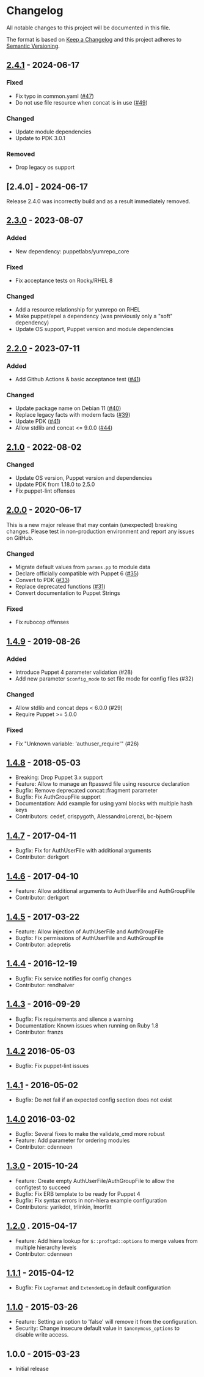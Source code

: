 # Changelog
All notable changes to this project will be documented in this file.

The format is based on [Keep a Changelog](http://keepachangelog.com/en/1.0.0/)
and this project adheres to [Semantic Versioning](http://semver.org/spec/v2.0.0.html).

## [2.4.1] - 2024-06-17

### Fixed
* Fix typo in common.yaml ([#47])
* Do not use file resource when concat is in use ([#49])

### Changed
* Update module dependencies
* Update to PDK 3.0.1

### Removed
* Drop legacy os support

## [2.4.0] - 2024-06-17
Release 2.4.0 was incorrectly build and as a result immediately removed.

## [2.3.0] - 2023-08-07

### Added
* New dependency: puppetlabs/yumrepo_core

### Fixed
* Fix acceptance tests on Rocky/RHEL 8

### Changed
* Add a resource relationship for yumrepo on RHEL
* Make puppet/epel a dependency (was previously only a "soft" dependency)
* Update OS support, Puppet version and module dependencies

## [2.2.0] - 2023-07-11

### Added
* Add Github Actions & basic acceptance test ([#41])

### Changed
* Update package name on Debian 11 ([#40])
* Replace legacy facts with modern facts ([#39])
* Update PDK ([#41])
* Allow stdlib and concat <= 9.0.0 ([#44])

## [2.1.0] - 2022-08-02

### Changed
* Update OS version, Puppet version and dependencies
* Update PDK from 1.18.0 to 2.5.0
* Fix puppet-lint offenses

## [2.0.0] - 2020-06-17
This is a new major release that may contain (unexpected) breaking changes. Please test in non-production environment and report any issues on GitHub.

### Changed
* Migrate default values from `params.pp` to module data
* Declare officially compatible with Puppet 6 ([#35])
* Convert to PDK ([#33])
* Replace deprecated functions ([#31])
* Convert documentation to Puppet Strings

### Fixed
* Fix rubocop offenses

## [1.4.9] - 2019-08-26

### Added
* Introduce Puppet 4 parameter validation (#28)
* Add new parameter `$config_mode` to set file mode for config files (#32)

### Changed
* Allow stdlib and concat deps < 6.0.0  (#29)
* Require Puppet >= 5.0.0

### Fixed
* Fix "Unknown variable: 'authuser_require'" (#26)

## [1.4.8] - 2018-05-03
* Breaking: Drop Puppet 3.x support
* Feature: Allow to manage an ftpasswd file using resource declaration
* Bugfix: Remove deprecated concat::fragment parameter
* Bugfix: Fix AuthGroupFile support
* Documentation: Add example for using yaml blocks with multiple hash keys
* Contributors: cedef, crispygoth, AlessandroLorenzi, bc-bjoern

## [1.4.7] - 2017-04-11
* Bugfix: Fix for AuthUserFile with additional arguments
* Contributor: derkgort

## [1.4.6] - 2017-04-10
* Feature: Allow additional arguments to AuthUserFile and AuthGroupFile
* Contributor: derkgort

## [1.4.5] - 2017-03-22
* Feature: Allow injection of AuthUserFile and AuthGroupFile
* Bugfix: Fix permissions of AuthUserFile and AuthGroupFile
* Contributor: adepretis

## [1.4.4] - 2016-12-19
* Bugfix: Fix service notifies for config changes
* Contributor: rendhalver

## [1.4.3] - 2016-09-29
* Bugfix: Fix requirements and silence a warning
* Documentation: Known issues when running on Ruby 1.8
* Contributor: franzs

## [1.4.2] 2016-05-03
* Bugfix: Fix puppet-lint issues

## [1.4.1] - 2016-05-02
* Bugfix: Do not fail if an expected config section does not exist

## [1.4.0] 2016-03-02
* Bugfix: Several fixes to make the validate_cmd more robust
* Feature: Add parameter for ordering modules
* Contributor: cdenneen

## [1.3.0] - 2015-10-24
* Feature: Create empty AuthUserFile/AuthGroupFile to allow the configtest to succeed
* Bugfix: Fix ERB template to be ready for Puppet 4
* Bugfix: Fix syntax errors in non-hiera example configuration
* Contributors: yarikdot, trlinkin, lmorfitt

## [1.2.0] . 2015-04-17
* Feature: Add hiera lookup for `$::proftpd::options` to merge values from multiple hierarchy levels
* Contributor: cdenneen

## [1.1.1] - 2015-04-12
* Bugfix: Fix `LogFormat` and `ExtendedLog` in default configuration

## [1.1.0] - 2015-03-26
* Feature: Setting an option to 'false' will remove it from the configuration.
* Security: Change insecure default value in `$anonymous_options` to disable write access.

## 1.0.0 - 2015-03-23
* Initial release

[Unreleased]: https://github.com/fraenki/puppet-proftpd/compare/v2.4.1...HEAD
[2.4.1]: https://github.com/fraenki/puppet-proftpd/compare/v2.3.0...v2.4.1
[2.3.0]: https://github.com/fraenki/puppet-proftpd/compare/v2.2.0...v2.3.0
[2.2.0]: https://github.com/fraenki/puppet-proftpd/compare/v2.1.0...v2.2.0
[2.1.0]: https://github.com/fraenki/puppet-proftpd/compare/v2.0.0...v2.1.0
[2.0.0]: https://github.com/fraenki/puppet-proftpd/compare/v1.4.9...v2.0.0
[1.4.9]: https://github.com/fraenki/puppet-proftpd/compare/v1.4.8...v1.4.9
[1.4.8]: https://github.com/fraenki/puppet-proftpd/compare/v1.4.7...v1.4.8
[1.4.7]: https://github.com/fraenki/puppet-proftpd/compare/v1.4.6...v1.4.7
[1.4.6]: https://github.com/fraenki/puppet-proftpd/compare/v1.4.5...v1.4.6
[1.4.5]: https://github.com/fraenki/puppet-proftpd/compare/v1.4.4...v1.4.5
[1.4.4]: https://github.com/fraenki/puppet-proftpd/compare/v1.4.3...v1.4.4
[1.4.3]: https://github.com/fraenki/puppet-proftpd/compare/v1.4.2...v1.4.3
[1.4.2]: https://github.com/fraenki/puppet-proftpd/compare/v1.4.1...v1.4.2
[1.4.1]: https://github.com/fraenki/puppet-proftpd/compare/v1.4.0...v1.4.1
[1.4.0]: https://github.com/fraenki/puppet-proftpd/compare/v1.3.0...v1.4.0
[1.3.0]: https://github.com/fraenki/puppet-proftpd/compare/v1.2.0...v1.3.0
[1.2.0]: https://github.com/fraenki/puppet-proftpd/compare/v1.1.1...v1.2.0
[1.1.1]: https://github.com/fraenki/puppet-proftpd/compare/v1.1.0...v1.1.1
[1.1.0]: https://github.com/fraenki/puppet-proftpd/compare/v1.0.0...v1.1.0
[#49]: https://github.com/fraenki/puppet-proftpd/issues/49
[#47]: https://github.com/fraenki/puppet-proftpd/issues/47
[#44]: https://github.com/fraenki/puppet-proftpd/issues/44
[#41]: https://github.com/fraenki/puppet-proftpd/issues/41
[#40]: https://github.com/fraenki/puppet-proftpd/issues/40
[#39]: https://github.com/fraenki/puppet-proftpd/issues/39
[#35]: https://github.com/fraenki/puppet-proftpd/issues/35
[#33]: https://github.com/fraenki/puppet-proftpd/issues/33
[#32]: https://github.com/fraenki/puppet-proftpd/issues/32
[#31]: https://github.com/fraenki/puppet-proftpd/issues/31
[#29]: https://github.com/fraenki/puppet-proftpd/issues/29
[#28]: https://github.com/fraenki/puppet-proftpd/issues/28
[#26]: https://github.com/fraenki/puppet-proftpd/issues/26
